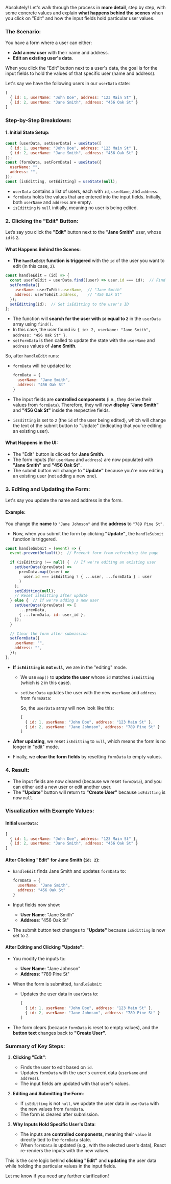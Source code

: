 Absolutely! Let's walk through the process in **more detail**, step by step, with some concrete values and explain **what happens behind the scenes** when you click on "Edit" and how the input fields hold particular user values.

### **The Scenario:**
You have a form where a user can either:
- **Add a new user** with their name and address.
- **Edit an existing user's data**.

When you click the "Edit" button next to a user's data, the goal is for the input fields to hold the values of that specific user (name and address). 

Let's say we have the following users in our `userData` state:

```js
[
  { id: 1, userName: "John Doe", address: "123 Main St" },
  { id: 2, userName: "Jane Smith", address: "456 Oak St" }
]
```

### **Step-by-Step Breakdown:**

#### 1. **Initial State Setup**:

```js
const [userData, setUserData] = useState([
  { id: 1, userName: "John Doe", address: "123 Main St" },
  { id: 2, userName: "Jane Smith", address: "456 Oak St" }
]);
const [formData, setFormData] = useState({
  userName: "",
  address: "",
});
const [isEditting, setEditting] = useState(null);
```

- `userData` contains a list of users, each with `id`, `userName`, and `address`.
- `formData` holds the values that are entered into the input fields. Initially, both `userName` and `address` are empty.
- `isEditting` is `null` initially, meaning no user is being edited.

### 2. **Clicking the "Edit" Button**:

Let’s say you click the **"Edit"** button next to the **"Jane Smith"** user, whose `id` is `2`.

#### **What Happens Behind the Scenes**:
- **The `handleEdit` function is triggered** with the `id` of the user you want to edit (in this case, `2`).
  
```js
const handleEdit = (id) => {
  const userToEdit = userData.find((user) => user.id === id);  // Find the user by ID
  setFormData({
    userName: userToEdit.userName,  // "Jane Smith"
    address: userToEdit.address,    // "456 Oak St"
  });
  setEditting(id);  // Set isEditting to the user's ID
};
```

- The function will **search for the user with `id` equal to `2`** in the `userData` array using `find()`.
- In this case, the user found is: `{ id: 2, userName: "Jane Smith", address: "456 Oak St" }`.
- `setFormData` is then called to update the state with the `userName` and `address` values of **Jane Smith**. 

So, after `handleEdit` runs:
- `formData` will be updated to:
  ```js
  formData = {
    userName: "Jane Smith",
    address: "456 Oak St"
  }
  ```
  
- The input fields are **controlled components** (i.e., they derive their values from `formData`). Therefore, they will now **display "Jane Smith"** and **"456 Oak St"** inside the respective fields.

- `isEditting` is set to `2` (the `id` of the user being edited), which will change the text of the submit button to "Update" (indicating that you're editing an existing user).

#### **What Happens in the UI**:
- The "Edit" button is clicked for **Jane Smith**. 
- The form inputs (for `userName` and `address`) are now populated with **"Jane Smith"** and **"456 Oak St"**.
- The submit button will change to **"Update"** because you're now editing an existing user (not adding a new one).

### 3. **Editing and Updating the Form**:

Let's say you update the name and address in the form. 

#### **Example**:
You change the **name** to `"Jane Johnson"` and the **address** to `"789 Pine St"`.

- Now, when you submit the form by clicking **"Update"**, the `handleSubmit` function is triggered.

```js
const handleSubmit = (event) => {
  event.preventDefault();  // Prevent form from refreshing the page

  if (isEditting !== null) {  // If we're editing an existing user
    setUserData((prevData) => 
      prevData.map((user) =>
        user.id === isEditting ? { ...user, ...formData } : user
      )
    );
    setEditting(null);  
    // Reset isEditting after update
  } else {  // If we're adding a new user
    setUserData((prevData) => [
      ...prevData,
      { ...formData, id: user_id },
    ]);
  }

  // Clear the form after submission
  setFormData({
    userName: "",
    address: "",
  });
};
```

- **If `isEditting` is not `null`**, we are in the "editing" mode. 
  - We use `map()` to **update the user** whose `id` matches `isEditting` (which is `2` in this case).
  - `setUserData` updates the user with the new `userName` and `address` from `formData`:
  
    So, the `userData` array will now look like this:
    ```js
    [
      { id: 1, userName: "John Doe", address: "123 Main St" },
      { id: 2, userName: "Jane Johnson", address: "789 Pine St" }
    ]
    ```

- **After updating**, we reset `isEditting` to `null`, which means the form is no longer in "edit" mode.
- Finally, we **clear the form fields** by resetting `formData` to empty values.

### 4. **Result**:
- The input fields are now cleared (because we reset `formData`), and you can either add a new user or edit another user.
- The **"Update"** button will return to **"Create User"** because `isEditting` is now `null`.

### **Visualization with Example Values**:

#### Initial `userData`:

```js
[
  { id: 1, userName: "John Doe", address: "123 Main St" },
  { id: 2, userName: "Jane Smith", address: "456 Oak St" }
]
```

#### After Clicking "Edit" for Jane Smith (`id: 2`):

- `handleEdit` finds Jane Smith and updates `formData` to:
  
  ```js
  formData = {
    userName: "Jane Smith",
    address: "456 Oak St"
  }
  ```

- Input fields now show:

  - **User Name**: "Jane Smith"
  - **Address**: "456 Oak St"

- The submit button text changes to **"Update"** because `isEditting` is now set to `2`.

#### After Editing and Clicking "Update":

- You modify the inputs to:
  - **User Name**: "Jane Johnson"
  - **Address**: "789 Pine St"
  
- When the form is submitted, `handleSubmit`:
  - Updates the user data in `userData` to:
  
    ```js
    [
      { id: 1, userName: "John Doe", address: "123 Main St" },
      { id: 2, userName: "Jane Johnson", address: "789 Pine St" }
    ]
    ```

- The form clears (because `formData` is reset to empty values), and the **button text** changes back to **"Create User"**.

### **Summary of Key Steps**:
1. **Clicking "Edit"**:
   - Finds the user to edit based on `id`.
   - Updates `formData` with the user's current data (`userName` and `address`).
   - The input fields are updated with that user's values.

2. **Editing and Submitting the Form**:
   - If `isEditting` is not `null`, we update the user data in `userData` with the new values from `formData`.
   - The form is cleared after submission.

3. **Why Inputs Hold Specific User's Data**:
   - The inputs are **controlled components**, meaning their `value` is directly tied to the `formData` state.
   - When `formData` is updated (e.g., with the selected user's data), React re-renders the inputs with the new values.

This is the core logic behind **clicking "Edit"** and **updating** the user data while holding the particular values in the input fields.

Let me know if you need any further clarification!
